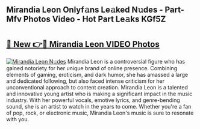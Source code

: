 ## Mirandia Leon Onlyf𝚊ns Le𝚊ked N𝚞des - Part-Mfv Photos Video - Hot Part Le𝚊ks KGf5Z

# <h2><a href="http://ac35914.deff.icu/?id=Mirandia+Leon">🔗 New 👉🔴 Mirandia Leon VIDEO Photos</a></h2>

[![Mirandia Leon N𝚞des](https://i.imgur.com/rIISA9y.gif)](http://ac35914.deff.icu/?id=Mirandia+Leon)
Mirandia Leon is a controversial figure who has gained notoriety for her unique brand of online presence. Combining elements of gaming, eroticism, and dark humor, she has amassed a large and dedicated following, but also faced intense criticism for her unconventional approach to content creation. Mirandia Leon is a talented and innovative young artist who is making a significant impact in the music industry. With her powerful vocals, emotive lyrics, and genre-bending sound, she is an artist to watch in the years to come. Whether you're a fan of pop, rock, or electronic music, Mirandia Leon's music is sure to resonate with you.
